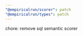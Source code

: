 ```yaml
---
"@empiricalrun/scorer": patch
"@empiricalrun/types": patch
---
```


chore: remove sql semantic scorer
